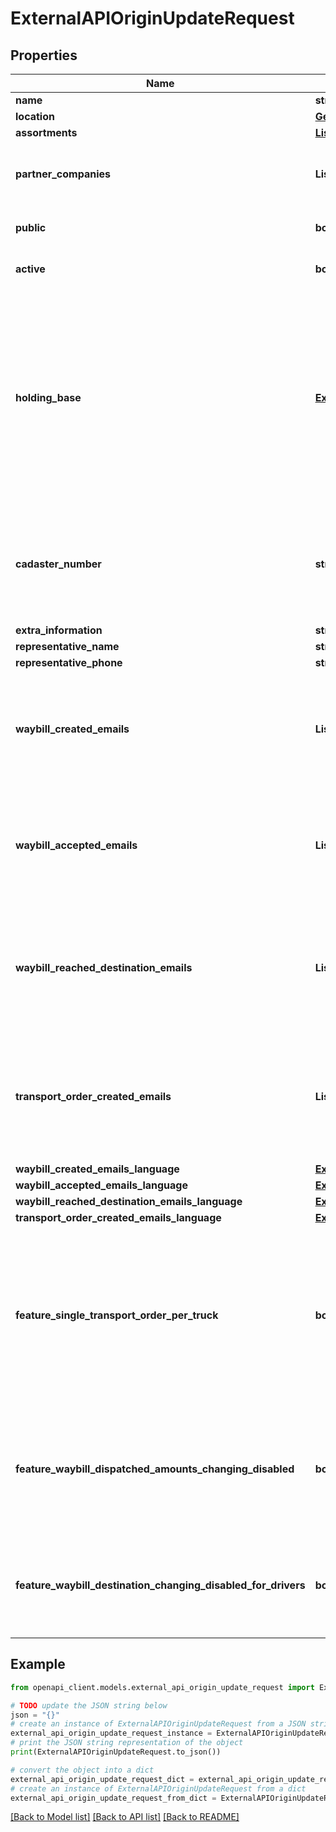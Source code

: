 # ExternalAPIOriginUpdateRequest


## Properties

Name | Type | Description | Notes
------------ | ------------- | ------------- | -------------
**name** | **str** |  | [optional] 
**location** | [**GeoLocationRequest**](GeoLocationRequest.md) |  | [optional] 
**assortments** | [**List[ExternalAPIOriginAssortmentRequest]**](ExternalAPIOriginAssortmentRequest.md) |  | [optional] 
**partner_companies** | **List[str]** | List of registry codes of partner companies. | [optional] 
**public** | **bool** |  | [optional] [default to False]
**active** | **bool** |  | [optional] [default to True]
**holding_base** | [**ExternalAPIHoldingBaseRequest**](ExternalAPIHoldingBaseRequest.md) | Holding base data is provided as is, in internal WB format. It may change at any time without warning and may have a different schema for old and new origins | [optional] 
**cadaster_number** | **str** | Cadaster number of the Origin in free form. Required if holding base is sent. | [optional] 
**extra_information** | **str** |  | [optional] 
**representative_name** | **str** |  | [optional] 
**representative_phone** | **str** |  | [optional] 
**waybill_created_emails** | **List[str]** | E-mail addresses, where you want to receive notification when waybill is created. | [optional] 
**waybill_accepted_emails** | **List[str]** | E-mail addresses, where you want to receive notification when waybill is accepted. | [optional] 
**waybill_reached_destination_emails** | **List[str]** | E-mail addresses, where you want to receive notification when waybill has arrived at destination. | [optional] 
**transport_order_created_emails** | **List[str]** | E-mail addresses, where you want to receive notification when transport order is created. | [optional] 
**waybill_created_emails_language** | [**ExternalAPIOriginCreateWaybillCreatedEmailsLanguage**](ExternalAPIOriginCreateWaybillCreatedEmailsLanguage.md) |  | [optional] 
**waybill_accepted_emails_language** | [**ExternalAPIOriginCreateWaybillCreatedEmailsLanguage**](ExternalAPIOriginCreateWaybillCreatedEmailsLanguage.md) |  | [optional] 
**waybill_reached_destination_emails_language** | [**ExternalAPIOriginCreateWaybillCreatedEmailsLanguage**](ExternalAPIOriginCreateWaybillCreatedEmailsLanguage.md) |  | [optional] 
**transport_order_created_emails_language** | [**ExternalAPIOriginCreateWaybillCreatedEmailsLanguage**](ExternalAPIOriginCreateWaybillCreatedEmailsLanguage.md) |  | [optional] 
**feature_single_transport_order_per_truck** | **bool** | Managers are not allowed to create transport orders for a vehicle if there is an active transport order for the vehicle from this origin | [optional] [default to False]
**feature_waybill_dispatched_amounts_changing_disabled** | **bool** | Drivers and receivers are not allowed to change dispatched amounts for waybills from this origin | [optional] [default to False]
**feature_waybill_destination_changing_disabled_for_drivers** | **bool** | Drivers are not allowed to change the destination of waybills from this origin | [optional] [default to False]

## Example

```python
from openapi_client.models.external_api_origin_update_request import ExternalAPIOriginUpdateRequest

# TODO update the JSON string below
json = "{}"
# create an instance of ExternalAPIOriginUpdateRequest from a JSON string
external_api_origin_update_request_instance = ExternalAPIOriginUpdateRequest.from_json(json)
# print the JSON string representation of the object
print(ExternalAPIOriginUpdateRequest.to_json())

# convert the object into a dict
external_api_origin_update_request_dict = external_api_origin_update_request_instance.to_dict()
# create an instance of ExternalAPIOriginUpdateRequest from a dict
external_api_origin_update_request_from_dict = ExternalAPIOriginUpdateRequest.from_dict(external_api_origin_update_request_dict)
```
[[Back to Model list]](../README.md#documentation-for-models) [[Back to API list]](../README.md#documentation-for-api-endpoints) [[Back to README]](../README.md)


